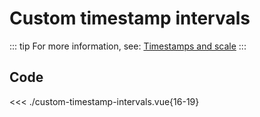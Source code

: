 <script setup>
import Example from './custom-timestamp-intervals.vue'
</script>

# Custom timestamp intervals

::: tip
For more information, see: [Timestamps and scale](/guide/timestamps-and-scale)
:::

<Example/>

## Code

<<< ./custom-timestamp-intervals.vue{16-19}
